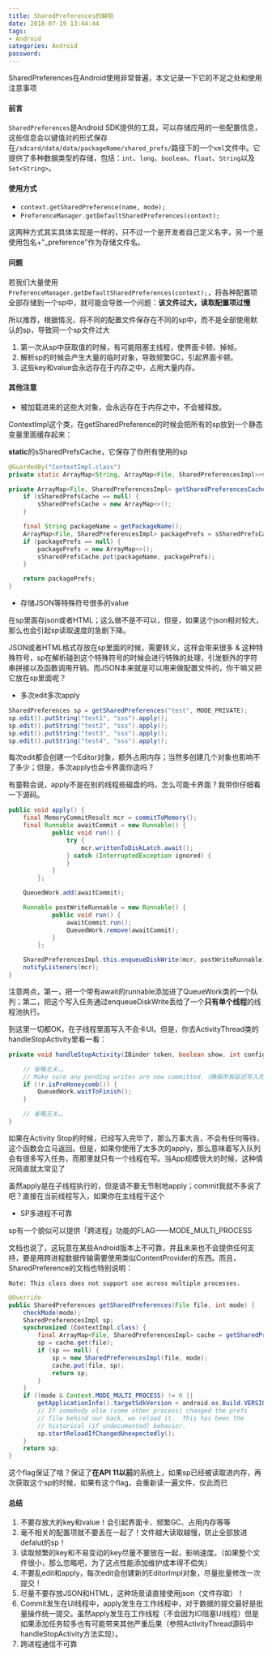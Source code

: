 ```yaml
---
title: SharedPreferences的缺陷
date: 2018-07-19 13:44:44
tags:
- Android
categories: Android
password:
---
```


SharedPreferences在Android使用非常普遍，本文记录一下它的不足之处和使用注意事项

<!--more-->

#### 前言

`SharedPreferences`是Android SDK提供的工具，可以存储应用的一些配置信息，这些信息会以键值对的形式保存在`/sdcard/data/data/packageName/shared_prefs/`路径下的一个`xml`文件中。它提供了多种数据类型的存储，包括：`int`、`long`、`boolean`、`float`、`String`以及`Set<String>`。

#### 使用方式

- `context.getSharedPreference(name, mode);`
- `PreferenceManager.getDefaultSharedPreferences(context);`

这两种方式其实具体实现是一样的，只不过一个是开发者自己定义名字，另一个是使用包名+"_preference"作为存储文件名。

#### 问题

若我们大量使用`PreferenceManager.getDefaultSharedPreferences(context);`，将各种配置项全部存储到一个sp中，就可能会导致一个问题：**该文件过大，读取配置项过慢**

所以推荐，根据情况，将不同的配置文件保存在不同的sp中，而不是全部使用默认的sp，导致同一个sp文件过大

1. 第一次从sp中获取值的时候，有可能阻塞主线程，使界面卡顿、掉帧。
2. 解析sp的时候会产生大量的临时对象，导致频繁GC，引起界面卡顿。
3. 这些key和value会永远存在于内存之中，占用大量内存。

#### 其他注意

- 被加载进来的这些大对象，会永远存在于内存之中，不会被释放。

ContextImpl这个类，在getSharedPreference的时候会把所有的sp放到一个静态变量里面缓存起来：

**static**的sSharedPrefsCache，它保存了你所有使用的sp

```java
@GuardedBy("ContextImpl.class")
private static ArrayMap<String, ArrayMap<File, SharedPreferencesImpl>>sSharedPrefsCache;

private ArrayMap<File, SharedPreferencesImpl> getSharedPreferencesCacheLocked() {
    if (sSharedPrefsCache == null) {
        sSharedPrefsCache = new ArrayMap<>();
    }

    final String packageName = getPackageName();
    ArrayMap<File, SharedPreferencesImpl> packagePrefs = sSharedPrefsCache.get(packageName);
    if (packagePrefs == null) {
        packagePrefs = new ArrayMap<>();
        sSharedPrefsCache.put(packageName, packagePrefs);
    }

    return packagePrefs;
}
```

- 存储JSON等特殊符号很多的value

在sp里面存json或者HTML；这么做不是不可以，但是，如果这个json相对较大，那么也会引起sp读取速度的急剧下降。

JSON或者HTML格式存放在sp里面的时候，需要转义，这样会带来很多 & 这种特殊符号，sp在解析碰到这个特殊符号的时候会进行特殊的处理，引发额外的字符串拼接以及函数调用开销。而JSON本来就是可以用来做配置文件的，你干嘛又把它放在sp里面呢？

- 多次edit多次apply

```java
SharedPreferences sp = getSharedPreferences("test", MODE_PRIVATE);
sp.edit().putString("test1", "sss").apply();
sp.edit().putString("test2", "sss").apply();
sp.edit().putString("test3", "sss").apply();
sp.edit().putString("test4", "sss").apply();
```

每次edit都会创建一个Editor对象，额外占用内存；当然多创建几个对象也影响不了多少；但是，多次apply也会卡界面你造吗？

有童鞋会说，apply不是在别的线程些磁盘的吗，怎么可能卡界面？我带你仔细看一下源码。

```java
public void apply() {
    final MemoryCommitResult mcr = commitToMemory();
    final Runnable awaitCommit = new Runnable() {
            public void run() {
                try {
                    mcr.writtenToDiskLatch.await();
                } catch (InterruptedException ignored) {
                }
            }
        };

    QueuedWork.add(awaitCommit);

    Runnable postWriteRunnable = new Runnable() {
            public void run() {
                awaitCommit.run();
                QueuedWork.remove(awaitCommit);
            }
        };

    SharedPreferencesImpl.this.enqueueDiskWrite(mcr, postWriteRunnable);
    notifyListeners(mcr);
}
```

注意两点，第一，把一个带有await的runnable添加进了QueueWork类的一个队列；第二，把这个写入任务通过enqueueDiskWrite丢给了一个**只有单个线程**的线程池执行。

到这里一切都OK，在子线程里面写入不会卡UI。但是，你去ActivityThread类的handleStopActivity里看一看：

```java
private void handleStopActivity(IBinder token, boolean show, int configChanges, int seq) {

    // 省略无关。。
    // Make sure any pending writes are now committed.（确保所有延迟写入完成）
    if (!r.isPreHoneycomb()) {
        QueuedWork.waitToFinish();
    }

    // 省略无关。。
}
```

如果在Activity Stop的时候，已经写入完毕了，那么万事大吉，不会有任何等待，这个函数会立马返回。但是，如果你使用了太多次的apply，那么意味着写入队列会有很多写入任务，而那里就只有一个线程在写。当App规模很大的时候，这种情况简直就太常见了

虽然apply是在子线程执行的，但是请不要无节制地apply；commit我就不多说了吧？直接在当前线程写入，如果你在主线程干这个

- SP多进程不可靠

sp有一个貌似可以提供「跨进程」功能的FLAG——MODE_MULTI_PROCESS

文档也说了，这玩意在某些Android版本上不可靠，并且未来也不会提供任何支持，要是用跨进程数据传输需要使用类似ContentProvider的东西。而且，SharedPreference的文档也特别说明：

`Note: This class does not support use across multiple processes.`

```java
@Override
public SharedPreferences getSharedPreferences(File file, int mode) {
    checkMode(mode);
    SharedPreferencesImpl sp;
    synchronized (ContextImpl.class) {
        final ArrayMap<File, SharedPreferencesImpl> cache = getSharedPreferencesCacheLocked();
        sp = cache.get(file);
        if (sp == null) {
            sp = new SharedPreferencesImpl(file, mode);
            cache.put(file, sp);
            return sp;
        }
    }
    if ((mode & Context.MODE_MULTI_PROCESS) != 0 ||
        getApplicationInfo().targetSdkVersion < android.os.Build.VERSION_CODES.HONEYCOMB) {
        // If somebody else (some other process) changed the prefs
        // file behind our back, we reload it.  This has been the
        // historical (if undocumented) behavior.
        sp.startReloadIfChangedUnexpectedly();
    }
    return sp;
}
```

这个flag保证了啥？保证了**在API 11以前**的系统上，如果sp已经被读取进内存，再次获取这个sp的时候，如果有这个flag，会重新读一遍文件，仅此而已

#### 总结

1. 不要存放大的key和value！会引起界面卡、频繁GC、占用内存等等
2. 毫不相关的配置项就不要丢在一起了！文件越大读取越慢，防止全部放进defalut的sp！
3. 读取频繁的key和不易变动的key尽量不要放在一起，影响速度。（如果整个文件很小，那么忽略吧，为了这点性能添加维护成本得不偿失）
4. 不要乱edit和apply，每次edit会创建新的EditorImpl对象，尽量批量修改一次提交！
5. 尽量不要存放JSON和HTML，这种场景请直接使用json（文件存取）！
6. Commit发生在UI线程中，apply发生在工作线程中，对于数据的提交最好是批量操作统一提交。虽然apply发生在工作线程（不会因为IO阻塞UI线程）但是如果添加任务较多也有可能带来其他严重后果（参照ActivityThread源码中handleStopActivity方法实现）。
7. 跨进程通信不可靠

[参考1]: http://www.cnblogs.com/mingfeng002/p/5970221.html	"不要滥用SharedPreference"
[参考2]: https://blog.csdn.net/andy_jiangbin/article/details/55045577	"Android数据存储之SharedPreferences及如何安全存储"
[参考3]: https://www.jianshu.com/p/8eb2147c328b	"Android之不要滥用SharedPreference"

